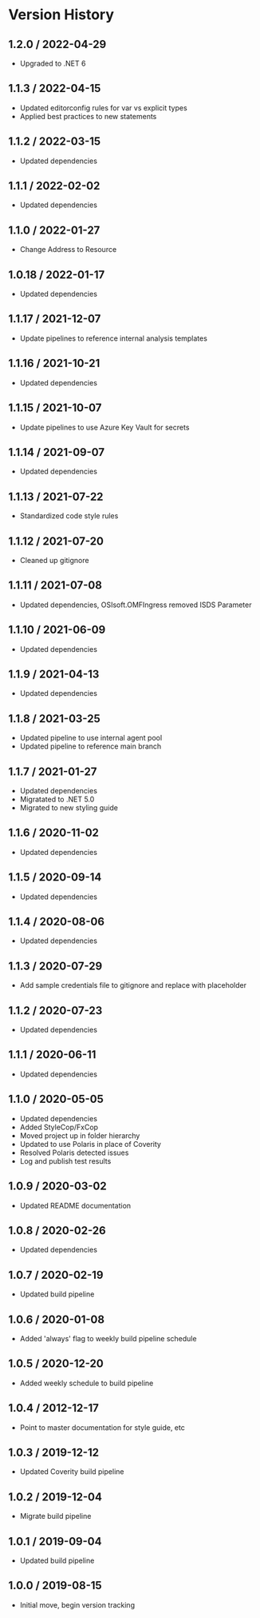 # Version History

## 1.2.0 / 2022-04-29

- Upgraded to .NET 6

## 1.1.3 / 2022-04-15

- Updated editorconfig rules for var vs explicit types
- Applied best practices to new statements

## 1.1.2 / 2022-03-15

- Updated dependencies

## 1.1.1 / 2022-02-02

- Updated dependencies

## 1.1.0 / 2022-01-27

- Change Address to Resource

## 1.0.18 / 2022-01-17

- Updated dependencies

## 1.1.17 / 2021-12-07

- Update pipelines to reference internal analysis templates

## 1.1.16 / 2021-10-21

- Updated dependencies

## 1.1.15 / 2021-10-07

- Update pipelines to use Azure Key Vault for secrets

## 1.1.14 / 2021-09-07

- Updated dependencies

## 1.1.13 / 2021-07-22

- Standardized code style rules

## 1.1.12 / 2021-07-20

- Cleaned up gitignore

## 1.1.11 / 2021-07-08

- Updated dependencies, OSIsoft.OMFIngress removed ISDS Parameter

## 1.1.10 / 2021-06-09

- Updated dependencies

## 1.1.9 / 2021-04-13

- Updated dependencies

## 1.1.8 / 2021-03-25

- Updated pipeline to use internal agent pool
- Updated pipeline to reference main branch

## 1.1.7 / 2021-01-27

- Updated dependencies
- Migratated to .NET 5.0
- Migrated to new styling guide

## 1.1.6 / 2020-11-02

- Updated dependencies

## 1.1.5 / 2020-09-14

- Updated dependencies

## 1.1.4 / 2020-08-06

- Updated dependencies

## 1.1.3 / 2020-07-29

- Add sample credentials file to gitignore and replace with placeholder

## 1.1.2 / 2020-07-23

- Updated dependencies

## 1.1.1 / 2020-06-11

- Updated dependencies

## 1.1.0 / 2020-05-05

- Updated dependencies
- Added StyleCop/FxCop
- Moved project up in folder hierarchy
- Updated to use Polaris in place of Coverity
- Resolved Polaris detected issues
- Log and publish test results

## 1.0.9 / 2020-03-02

- Updated README documentation

## 1.0.8 / 2020-02-26

- Updated dependencies

## 1.0.7 / 2020-02-19

- Updated build pipeline

## 1.0.6 / 2020-01-08

- Added 'always' flag to weekly build pipeline schedule

## 1.0.5 / 2020-12-20

- Added weekly schedule to build pipeline

## 1.0.4 / 2012-12-17

- Point to master documentation for style guide, etc

## 1.0.3 / 2019-12-12

- Updated Coverity build pipeline

## 1.0.2 / 2019-12-04

- Migrate build pipeline

## 1.0.1 / 2019-09-04

- Updated build pipeline

## 1.0.0 / 2019-08-15

- Initial move, begin version tracking
